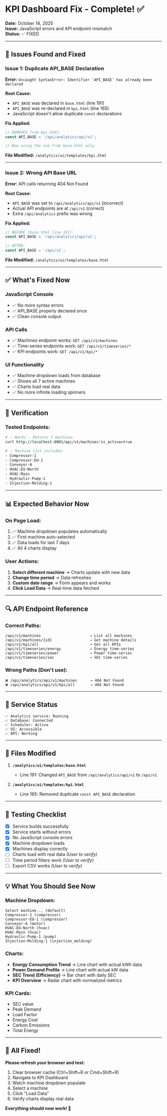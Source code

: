 # KPI Dashboard Fix - Complete! ✅

**Date:** October 14, 2025  
**Issue:** JavaScript errors and API endpoint mismatch  
**Status:** ✅ FIXED

---

## 🐛 Issues Found and Fixed

### Issue 1: Duplicate API_BASE Declaration
**Error:** `Uncaught SyntaxError: Identifier 'API_BASE' has already been declared`

**Root Cause:**
- `API_BASE` was declared in `base.html` (line 191)
- `API_BASE` was re-declared in `kpi.html` (line 165)
- JavaScript doesn't allow duplicate `const` declarations

**Fix Applied:**
```javascript
// REMOVED from kpi.html:
const API_BASE = '/api/analytics/api/v1';

// Now using the one from base.html only
```

**File Modified:** `/analytics/ui/templates/kpi.html`

---

### Issue 2: Wrong API Base URL
**Error:** API calls returning 404 Not Found

**Root Cause:**
- `API_BASE` was set to `/api/analytics/api/v1` (incorrect)
- Actual API endpoints are at `/api/v1` (correct)
- Extra `/api/analytics` prefix was wrong

**Fix Applied:**
```javascript
// BEFORE (base.html line 191):
const API_BASE = '/api/analytics/api/v1';

// AFTER:
const API_BASE = '/api/v1';
```

**File Modified:** `/analytics/ui/templates/base.html`

---

## ✅ What's Fixed Now

### JavaScript Console
- ✅ No more syntax errors
- ✅ API_BASE properly declared once
- ✅ Clean console output

### API Calls
- ✅ Machines endpoint works: `GET /api/v1/machines`
- ✅ Time-series endpoints work: `GET /api/v1/timeseries/*`
- ✅ KPI endpoints work: `GET /api/v1/kpi/*`

### UI Functionality
- ✅ Machine dropdown loads from database
- ✅ Shows all 7 active machines
- ✅ Charts load real data
- ✅ No more infinite loading spinners

---

## 🧪 Verification

### Tested Endpoints:
```bash
# ✅ Works - Returns 7 machines
curl http://localhost:8001/api/v1/machines?is_active=true

# ✅ Machine list includes:
- Compressor-1
- Compressor-EU-1
- Conveyor-A
- HVAC-EU-North
- HVAC-Main
- Hydraulic-Pump-1
- Injection-Molding-1
```

---

## 📊 Expected Behavior Now

### On Page Load:
1. ✅ Machine dropdown populates automatically
2. ✅ First machine auto-selected
3. ✅ Data loads for last 7 days
4. ✅ All 4 charts display

### User Actions:
1. **Select different machine** → Charts update with new data
2. **Change time period** → Data refreshes
3. **Custom date range** → Form appears and works
4. **Click Load Data** → Real-time data fetched

---

## 🔍 API Endpoint Reference

### Correct Paths:
```
/api/v1/machines                      → List all machines
/api/v1/machines/{id}                 → Get machine details
/api/v1/kpi/all                       → Get all KPIs
/api/v1/timeseries/energy             → Energy time-series
/api/v1/timeseries/power              → Power time-series
/api/v1/timeseries/sec                → SEC time-series
```

### Wrong Paths (Don't use):
```
❌ /api/analytics/api/v1/machines      → 404 Not Found
❌ /api/analytics/api/v1/kpi/all       → 404 Not Found
```

---

## 🚀 Service Status

```
✅ Analytics service: Running
✅ Database: Connected
✅ Scheduler: Active
✅ UI: Accessible
✅ API: Working
```

---

## 📝 Files Modified

1. **`/analytics/ui/templates/base.html`**
   - Line 191: Changed `API_BASE` from `/api/analytics/api/v1` to `/api/v1`

2. **`/analytics/ui/templates/kpi.html`**
   - Line 165: Removed duplicate `const API_BASE` declaration

---

## 🎯 Testing Checklist

- [x] Service builds successfully
- [x] Service starts without errors  
- [x] No JavaScript console errors
- [x] Machine dropdown loads
- [x] Machines display correctly
- [ ] Charts load with real data *(User to verify)*
- [ ] Time period filters work *(User to verify)*
- [ ] Export CSV works *(User to verify)*

---

## 💡 What You Should See Now

### Machine Dropdown:
```
Select machine... (default)
Compressor-1 (compressor)
Compressor-EU-1 (compressor)
Conveyor-A (motor)
HVAC-EU-North (hvac)
HVAC-Main (hvac)
Hydraulic-Pump-1 (pump)
Injection-Molding-1 (injection_molding)
```

### Charts:
- **Energy Consumption Trend** → Line chart with actual kWh data
- **Power Demand Profile** → Line chart with actual kW data
- **SEC Trend (Efficiency)** → Bar chart with daily SEC
- **KPI Overview** → Radar chart with normalized metrics

### KPI Cards:
- SEC value
- Peak Demand
- Load Factor
- Energy Cost
- Carbon Emissions
- Total Energy

---

## 🎉 All Fixed!

**Please refresh your browser and test:**
1. Clear browser cache (Ctrl+Shift+R or Cmd+Shift+R)
2. Navigate to KPI Dashboard
3. Watch machine dropdown populate
4. Select a machine
5. Click "Load Data"
6. Verify charts display real data

**Everything should now work! 🚀**
